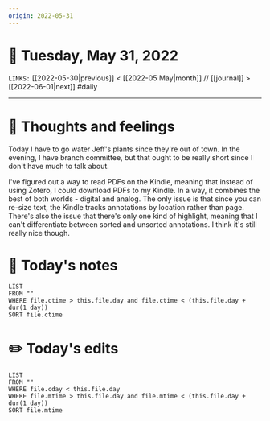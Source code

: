 ```yaml
---
origin: 2022-05-31
---
```

# 📅 Tuesday, May 31, 2022
`LINKS:` [[2022-05-30|previous]] < [[2022-05 May|month]] // [[journal]] > [[2022-06-01|next]] 
#daily

---
# 💭 Thoughts and feelings
Today I have to go water Jeff's plants since they're out of town. In the evening, I have branch committee, but that ought to be really short since I don't have much to talk about. 

I've figured out a way to read PDFs on the Kindle, meaning that instead of using Zotero, I could download PDFs to my Kindle. In a way, it combines the best of both worlds - digital and analog. The only issue is that since you can re-size text, the Kindle tracks annotations by location rather than page. There's also the issue that there's only one kind of highlight, meaning that I can't differentiate between sorted and unsorted annotations. I think it's still really nice though. 

# 📝 Today's notes
```dataview
LIST 
FROM ""
WHERE file.ctime > this.file.day and file.ctime < (this.file.day + dur(1 day))
SORT file.ctime
```
# ✏️ Today's edits
```dataview
LIST
FROM ""
WHERE file.cday < this.file.day
WHERE file.mtime > this.file.day and file.mtime < (this.file.day + dur(1 day))
SORT file.mtime
```